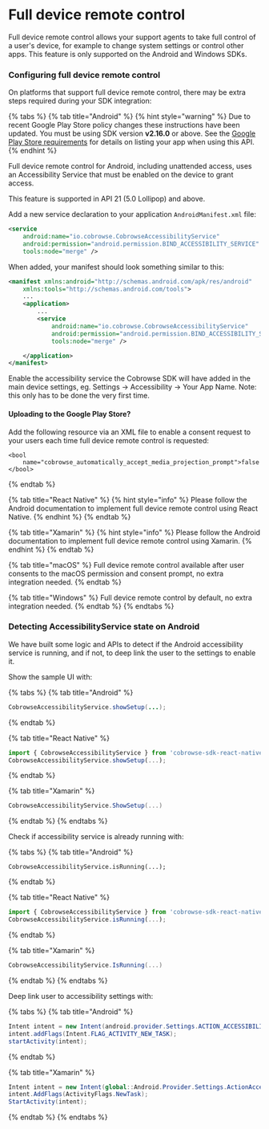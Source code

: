 # Full device remote control

Full device remote control allows your support agents to take full control of a user's device, for example to change system settings or control other apps. This feature is only supported on the Android and Windows SDKs.

### Configuring full device remote control

On platforms that support full device remote control, there may be extra steps required during your SDK integration:

{% tabs %}
{% tab title="Android" %}
{% hint style="warning" %}
Due to recent Google Play Store policy changes these instructions have been updated. You must be using SDK version **v2.16.0** or above. See the [Google Play Store requirements](https://support.google.com/googleplay/android-developer/answer/10964491?hl=en) for details on listing your app when using this API.&#x20;
{% endhint %}

Full device remote control for Android, including unattended access, uses an Accessibility Service that must be enabled on the device to grant access.

This feature is supported in API 21 (5.0 Lollipop) and above.

Add a new service declaration to your application `AndroidManifest.xml` file:

```xml
<service
    android:name="io.cobrowse.CobrowseAccessibilityService"
    android:permission="android.permission.BIND_ACCESSIBILITY_SERVICE"
    tools:node="merge" />
```

When added, your manifest should look something similar to this:

```xml
<manifest xmlns:android="http://schemas.android.com/apk/res/android"
    xmlns:tools="http://schemas.android.com/tools">
    ...
    <application>
        ...
        <service
            android:name="io.cobrowse.CobrowseAccessibilityService"
            android:permission="android.permission.BIND_ACCESSIBILITY_SERVICE"
            tools:node="merge" />

    </application>
</manifest>
```

Enable the accessibility service the Cobrowse SDK will have added in the main device settings, eg. Settings -> Accessibility -> Your App Name. Note: this only has to be done the very first time.

#### Uploading to the Google Play Store?

Add the following resource via an XML file to enable a consent request to your users each time full device remote control is requested:

```
<bool
    name="cobrowse_automatically_accept_media_projection_prompt">false
</bool>
```
{% endtab %}

{% tab title="React Native" %}
{% hint style="info" %}
Please follow the Android documentation to implement full device remote control using React Native.
{% endhint %}
{% endtab %}

{% tab title="Xamarin" %}
{% hint style="info" %}
Please follow the Android documentation to implement full device remote control using Xamarin.
{% endhint %}
{% endtab %}

{% tab title="macOS" %}
Full device remote control available after user consents to the macOS permission and consent prompt, no extra integration needed.
{% endtab %}

{% tab title="Windows" %}
Full device remote control by default, no extra integration needed.
{% endtab %}
{% endtabs %}

### Detecting AccessibilityService state on Android

We have built some logic and APIs to detect if the Android accessibility service is running, and if not, to deep link the user to the settings to enable it.

Show the sample UI with:

{% tabs %}
{% tab title="Android" %}
```java
CobrowseAccessibilityService.showSetup(...);
```
{% endtab %}

{% tab title="React Native" %}
```javascript
import { CobrowseAccessibilityService } from 'cobrowse-sdk-react-native'
CobrowseAccessibilityService.showSetup(...);
```
{% endtab %}

{% tab title="Xamarin" %}
```csharp
CobrowseAccessibilityService.ShowSetup(...)
```
{% endtab %}
{% endtabs %}

Check if accessibility service is already running with:

{% tabs %}
{% tab title="Android" %}
```
CobrowseAccessibilityService.isRunning(...);
```
{% endtab %}

{% tab title="React Native" %}
```javascript
import { CobrowseAccessibilityService } from 'cobrowse-sdk-react-native'
CobrowseAccessibilityService.isRunning(...);
```
{% endtab %}

{% tab title="Xamarin" %}
```csharp
CobrowseAccessibilityService.IsRunning(...)
```
{% endtab %}
{% endtabs %}

Deep link user to accessibility settings with:

{% tabs %}
{% tab title="Android" %}
```java
Intent intent = new Intent(android.provider.Settings.ACTION_ACCESSIBILITY_SETTINGS);
intent.addFlags(Intent.FLAG_ACTIVITY_NEW_TASK);
startActivity(intent);
```
{% endtab %}

{% tab title="Xamarin" %}
```csharp
Intent intent = new Intent(global::Android.Provider.Settings.ActionAccessibilitySettings);
intent.AddFlags(ActivityFlags.NewTask);
StartActivity(intent);
```
{% endtab %}
{% endtabs %}
